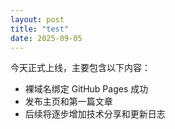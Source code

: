 ```yaml
---
layout: post
title: "test"
date: 2025-09-05
---
```


今天正式上线，主要包含以下内容：

- 裸域名绑定 GitHub Pages 成功
- 发布主页和第一篇文章
- 后续将逐步增加技术分享和更新日志
